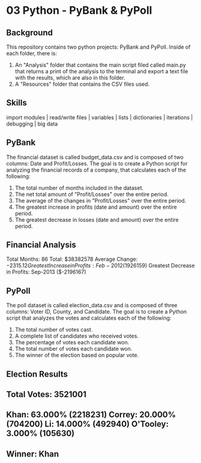 # 03 Python - PyBank & PyPoll

## Background

This repository contains two python projects: PyBank and PyPoll. Inside of each folder, there is:
1. An "Analysis" folder that contains the main script filed called main.py that returns a print of the analysis to the terminal and export a text file with the results, which are also in this folder.
2. A "Resources" folder that contains the CSV files used.

## Skills

 import modules | read/write files | variables | lists | dictionaries | iterations | debugging | big data

## PyBank

The financial dataset is called budget_data.csv and is composed of two columns: Date and Profit/Losses. The goal is to create a Python script for analyzing the financial records of a company, that calculates each of the following:

1. The total number of months included in the dataset.
2. The net total amount of "Profit/Losses" over the entire period.
3. The average of the changes in "Profit/Losses" over the entire period.
4. The greatest increase in profits (date and amount) over the entire period.
5. The greatest decrease in losses (date and amount) over the entire period.

Financial Analysis
----------------------------
Total Months: 86
Total: $38382578
Average  Change: $-2315.12
Greatest Increase in Profits: Feb-2012 ($1926159)
Greatest Decrease in Profits: Sep-2013 ($-2196167)

## PyPoll

The poll dataset is called election_data.csv and is composed of three columns: Voter ID, County, and Candidate. The goal is to create a Python script that analyzes the votes and calculates each of the following:

1. The total number of votes cast.
2. A complete list of candidates who received votes.
3. The percentage of votes each candidate won.
4. The total number of votes each candidate won.
5. The winner of the election based on popular vote.

Election Results
-------------------------
Total Votes: 3521001
-------------------------
Khan: 63.000% (2218231)
Correy: 20.000% (704200)
Li: 14.000% (492940)
O'Tooley: 3.000% (105630)
-------------------------
Winner: Khan
-------------------------


